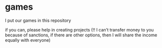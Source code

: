 # games

I put our games in this repository

if you can, please help in creating projects (!! I can’t transfer money to you because of sanctions, if there are other options, then I will share the income equally with everyone)
